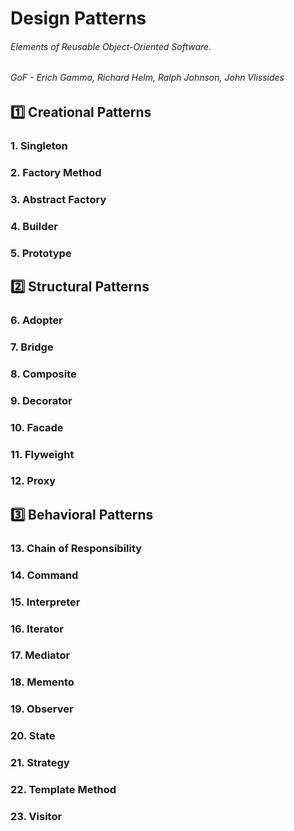# Design Patterns

###### Elements of Reusable Object-Oriented Software.
###### GoF - Erich Gamma, Richard Helm, Ralph Johnson, John Vlissides

## 1️⃣ Creational Patterns

### 1. Singleton
### 2. Factory Method
### 3. Abstract Factory
### 4. Builder
### 5. Prototype

## 2️⃣ Structural Patterns

### 6. Adopter
### 7. Bridge
### 8. Composite
### 9. Decorator
### 10. Facade
### 11. Flyweight
### 12. Proxy

## 3️⃣ Behavioral Patterns

### 13. Chain of Responsibility
### 14. Command
### 15. Interpreter
### 16. Iterator
### 17. Mediator
### 18. Memento
### 19. Observer
### 20. State
### 21. Strategy
### 22. Template Method
### 23. Visitor
